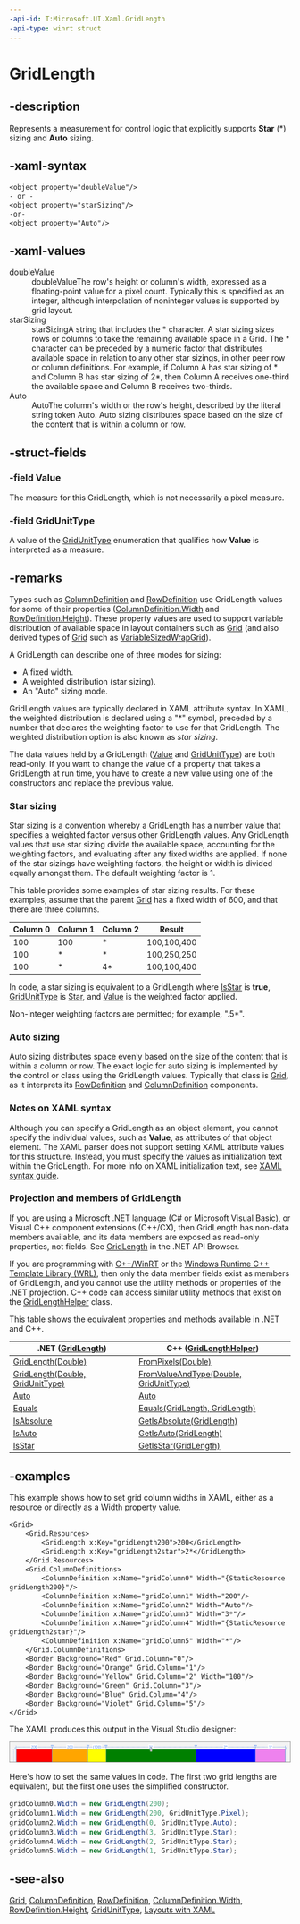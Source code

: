 ```yaml
---
-api-id: T:Microsoft.UI.Xaml.GridLength
-api-type: winrt struct
---
```


<!-- Structure syntax.
public struct GridLength 
-->

# GridLength

## -description

Represents a measurement for control logic that explicitly supports **Star** (\*) sizing and **Auto** sizing.

## -xaml-syntax

```xaml
<object property="doubleValue"/>
- or -
<object property="starSizing"/>
-or-
<object property="Auto"/>
```

## -xaml-values

<dl><dt>doubleValue</dt><dd>doubleValueThe row's height or column's width, expressed as a floating-point value for a pixel count. Typically this is specified as an integer, although interpolation of noninteger values is supported by grid layout.</dd>
<dt>starSizing</dt><dd>starSizingA string that includes the * character. A star sizing sizes rows or columns to take the remaining available space in a Grid. The * character can be preceded by a numeric factor that distributes available space in relation to any other star sizings, in other peer row or column definitions. For example, if Column A has star sizing of * and Column B has star sizing of 2*, then Column A receives one-third the available space and Column B receives two-thirds.</dd>
<dt>Auto</dt><dd>AutoThe column's width or the row's height, described by the literal string token Auto. Auto sizing distributes space based on the size of the content that is within a column or row.</dd>
</dl>

## -struct-fields

### -field Value

The measure for this GridLength, which is not necessarily a pixel measure.

### -field GridUnitType

A value of the [GridUnitType](gridunittype.md) enumeration that qualifies how **Value** is interpreted as a measure.

## -remarks

Types such as [ColumnDefinition](../microsoft.ui.xaml.controls/columndefinition.md) and [RowDefinition](../microsoft.ui.xaml.controls/rowdefinition.md) use GridLength values for some of their properties ([ColumnDefinition.Width](../microsoft.ui.xaml.controls/columndefinition_width.md) and [RowDefinition.Height](../microsoft.ui.xaml.controls/rowdefinition_height.md)). These property values are used to support variable distribution of available space in layout containers such as [Grid](../microsoft.ui.xaml.controls/grid.md) (and also derived types of [Grid](../microsoft.ui.xaml.controls/grid.md) such as [VariableSizedWrapGrid](../microsoft.ui.xaml.controls/variablesizedwrapgrid.md)).

A GridLength can describe one of three modes for sizing:

- A fixed width.
- A weighted distribution (star sizing).
- An "Auto" sizing mode.

GridLength values are typically declared in XAML attribute syntax. In XAML, the weighted distribution is declared using a "\*" symbol, preceded by a number that declares the weighting factor to use for that GridLength. The weighted distribution option is also known as *star sizing*.

The data values held by a GridLength ([Value](/uwp/api/windows.ui.xaml.gridlength.value) and [GridUnitType](/uwp/api/windows.ui.xaml.gridlength.gridunittype)) are both read-only. If you want to change the value of a property that takes a GridLength at run time, you have to create a new value using one of the constructors and replace the previous value.

### Star sizing

Star sizing is a convention whereby a GridLength has a number value that specifies a weighted factor versus other GridLength values. Any GridLength values that use star sizing divide the available space, accounting for the weighting factors, and evaluating after any fixed widths are applied. If none of the star sizings have weighting factors, the height or width is divided equally amongst them. The default weighting factor is 1.

This table provides some examples of star sizing results. For these examples, assume that the parent [Grid](../microsoft.ui.xaml.controls/grid.md) has a fixed width of 600, and that there are three columns.

| Column 0 | Column 1 | Column 2 | Result |
| -------- | -------- | -------- | ------ |
| 100 | 100 | * | 100,100,400 |
| 100 | * | * | 100,250,250 |
| 100 | * | 4* | 100,100,400 |

In code, a star sizing is equivalent to a GridLength where [IsStar](/dotnet/api/windows.ui.xaml.gridlength.isstar?view=dotnet-uwp-10.0&preserve-view=true) is **true**, [GridUnitType](/uwp/api/windows.ui.xaml.gridlength.gridunittype) is [Star](gridunittype.md), and [Value](/uwp/api/windows.ui.xaml.gridlength.value) is the weighted factor applied.

Non-integer weighting factors are permitted; for example, ".5*".

### Auto sizing

Auto sizing distributes space evenly based on the size of the content that is within a column or row. The exact logic for auto sizing is implemented by the control or class using the GridLength values. Typically that class is [Grid](../microsoft.ui.xaml.controls/grid.md), as it interprets its [RowDefinition](../microsoft.ui.xaml.controls/rowdefinition.md) and [ColumnDefinition](../microsoft.ui.xaml.controls/columndefinition.md) components.

### Notes on XAML syntax

Although you can specify a GridLength as an object element, you cannot specify the individual values, such as **Value**, as attributes of that object element. The XAML parser does not support setting XAML attribute values for this structure. Instead, you must specify the values as initialization text within the GridLength. For more info on XAML initialization text, see [XAML syntax guide](/windows/uwp/xaml-platform/xaml-syntax-guide).

### Projection and members of GridLength

If you are using a Microsoft .NET language (C# or Microsoft Visual Basic), or Visual C++ component extensions (C++/CX), then GridLength has non-data members available, and its data members are exposed as read-only properties, not fields. See [GridLength](/dotnet/api/windows.ui.xaml.gridlength?view=dotnet-uwp-10.0&preserve-view=true) in the .NET API Browser.

If you are programming with [C++/WinRT](/windows/uwp/cpp-and-winrt-apis/index) or the [Windows Runtime C++ Template Library (WRL)](/cpp/windows/windows-runtime-cpp-template-library-wrl), then only the data member fields exist as members of GridLength, and you cannot use the utility methods or properties of the .NET projection. C++ code can access similar utility methods that exist on the [GridLengthHelper](gridlengthhelper.md) class.

This table shows the equivalent properties and methods available in .NET and C++.

| .NET ([GridLength](/dotnet/api/windows.ui.xaml.gridlength?view=dotnet-uwp-10.0&preserve-view=true)) | C++ ([GridLengthHelper](gridlengthhelper.md)) |
| ---- | --- |
| [GridLength(Double)](/dotnet/api/windows.ui.xaml.gridlength.-ctor?view=dotnet-uwp-10.0&preserve-view=true#Windows_UI_Xaml_GridLength__ctor_System_Double_) | [FromPixels(Double)](gridlengthhelper_frompixels_1866456731.md) |
| [GridLength(Double, GridUnitType)](/dotnet/api/windows.ui.xaml.gridlength.-ctor?view=dotnet-uwp-10.0&preserve-view=true#Windows_UI_Xaml_GridLength__ctor_System_Double_Windows_UI_Xaml_GridUnitType_) | [FromValueAndType(Double, GridUnitType)](gridlengthhelper_fromvalueandtype_946422211.md) |
| [Auto](/dotnet/api/windows.ui.xaml.gridlength.auto?view=dotnet-uwp-10.0&preserve-view=true) | [Auto](gridlengthhelper_auto.md) |
| [Equals](/dotnet/api/windows.ui.xaml.gridlength.equals?view=dotnet-uwp-10.0&preserve-view=true) | [Equals(GridLength, GridLength)](gridlengthhelper_equals_1366128956.md) |
| [IsAbsolute](/dotnet/api/windows.ui.xaml.gridlength.isabsolute?view=dotnet-uwp-10.0&preserve-view=true) | [GetIsAbsolute(GridLength)](gridlengthhelper_getisabsolute_364837421.md) |
| [IsAuto](/dotnet/api/windows.ui.xaml.gridlength.isauto?view=dotnet-uwp-10.0&preserve-view=true) | [GetIsAuto(GridLength)](gridlengthhelper_getisauto_1070192039.md) |
| [IsStar](/dotnet/api/windows.ui.xaml.gridlength.isstar?view=dotnet-uwp-10.0&preserve-view=true) | [GetIsStar(GridLength)](gridlengthhelper_getisstar_189578497.md) |

## -examples

This example shows how to set grid column widths in XAML, either as a resource or directly as a Width property value.

```xaml
<Grid>
    <Grid.Resources>
        <GridLength x:Key="gridLength200">200</GridLength>
        <GridLength x:Key="gridLength2star">2*</GridLength>
    </Grid.Resources>
    <Grid.ColumnDefinitions>
        <ColumnDefinition x:Name="gridColumn0" Width="{StaticResource gridLength200}"/>
        <ColumnDefinition x:Name="gridColumn1" Width="200"/>
        <ColumnDefinition x:Name="gridColumn2" Width="Auto"/>
        <ColumnDefinition x:Name="gridColumn3" Width="3*"/>
        <ColumnDefinition x:Name="gridColumn4" Width="{StaticResource gridLength2star}"/>
        <ColumnDefinition x:Name="gridColumn5" Width="*"/>
    </Grid.ColumnDefinitions>
    <Border Background="Red" Grid.Column="0"/>
    <Border Background="Orange" Grid.Column="1"/>
    <Border Background="Yellow" Grid.Column="2" Width="100"/>
    <Border Background="Green" Grid.Column="3"/>
    <Border Background="Blue" Grid.Column="4"/>
    <Border Background="Violet" Grid.Column="5"/>
</Grid>
```

The XAML produces this output in the Visual Studio designer:

<img src="images/gridlength.png" alt="rendered output of gridlength XAML example" />

Here's how to set the same values in code. The first two grid lengths are equivalent, but the first one uses the simplified constructor.

```csharp
gridColumn0.Width = new GridLength(200);
gridColumn1.Width = new GridLength(200, GridUnitType.Pixel);
gridColumn2.Width = new GridLength(0, GridUnitType.Auto);
gridColumn3.Width = new GridLength(3, GridUnitType.Star);
gridColumn4.Width = new GridLength(2, GridUnitType.Star);
gridColumn5.Width = new GridLength(1, GridUnitType.Star);
```


## -see-also
[Grid](../microsoft.ui.xaml.controls/grid.md), [ColumnDefinition](../microsoft.ui.xaml.controls/columndefinition.md), [RowDefinition](../microsoft.ui.xaml.controls/rowdefinition.md), [ColumnDefinition.Width](../microsoft.ui.xaml.controls/columndefinition_width.md), [RowDefinition.Height](../microsoft.ui.xaml.controls/rowdefinition_height.md), [GridUnitType](gridunittype.md), [Layouts with XAML](/windows/apps/design/layout/layouts-with-xaml)
